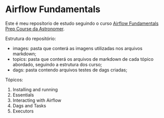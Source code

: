 # Airflow Fundamentals

Este é meu reposítorio de estudo seguindo o curso [Airflow Fundamentals Prep Course da Astronomer](https://academy.astronomer.io/astronomer-certification-apache-airflow-fundamentals-preparation).

Estrutura do repositório:

- images: pasta que conterá as imagens utilizadas nos arquivos markdown;
- topics: pasta que conterá os arquivos de markdown de cada tópico abordado, seguindo a estrutura dos curso;
- dags: pasta contendo arquivos testes de dags criadas;

Tópicos:

1. Installing and running
2. Essentials
3. Interacting with Airflow
4. Dags and Tasks
5. Executors
